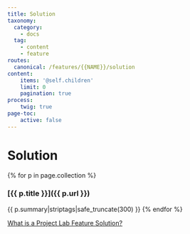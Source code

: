 ```yaml
---
title: Solution
taxonomy:
  category:
    - docs
  tag:
    - content
    - feature
routes:
  canonical: /features/{{NAME}}/solution
content:
    items: '@self.children'
    limit: 0
    pagination: true
process:
    twig: true
page-toc:
    active: false
---
```

# Solution

{% for p in page.collection %}
### [{{ p.title }}]({{ p.url }})
{{ p.summary|striptags|safe_truncate(300) }}
{% endfor %}

[What is a Project Lab Feature Solution?](https://docs.ginkgo.st/~docs/grav/manifest/features/feature/solution)
